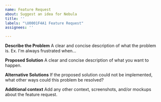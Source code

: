 ```yaml
---
name: Feature Request
about: Suggest an idea for Nebula
title: ''
labels: "\U0001F4A1 Feature Request"
assignees: ''

---
```


**Describe the Problem**
A clear and concise description of what the problem is. Ex. I'm always frustrated when...

**Proposed Solution**
A clear and concise description of what you want to happen.

**Alternative Solutions**
If the proposed solution could not be implemented, what other ways could this problem be resolved?

**Additional context**
Add any other context, screenshots, and/or mockups about the feature request.
